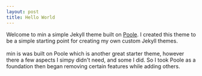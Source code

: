 ```yaml
---
layout: post
title: Hello World
---
```


<p>Welcome to min a simple Jekyll theme built on <a href="http://getpoole.com/">Poole</a>. I created this theme to be a simple starting point for creating my own custom Jekyll themes.
<br><br>
min is was built on Poole which is another great starter theme, however there a few aspects I simpy didn't need, and some I did. So I took Poole as a foundation then began removing certain features while adding others.</p>
</p>

